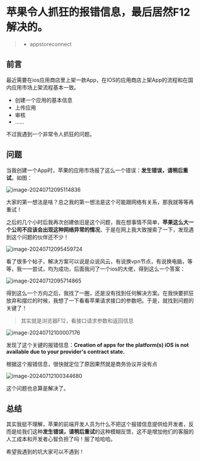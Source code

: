 # 苹果令人抓狂的报错信息，最后居然F12解决的。

>- appstoreconnect

## 前言

最近需要在ios应用商店里上架一款App，在IOS的应用商店上架App的流程和在国内应用市场上架流程基本一致。

- 创建一个应用的基本信息
- 上传应用
- 审核
- ......

不过我遇到一个非常令人抓狂的问题。

## 问题

当我创建一个App时，苹果的应用市场报了这么一个错误：**发生错误，请稍后重试**。如图：

![image-20240712095114836](https://image.jimmyxuexue.top/img/image-20240712095114836.png)

大家的第一想法是啥？总之我的第一想法是这个可能跟网络有关系，那我就等等再重试！

之后的几个小时后我再次创建依旧是这个问题，我在想事情不简单，**苹果这么大一个公司不应该会出现这种网络异常的情况**，于是在网上我大致搜索了一下，发现遇到这个问题的伙伴还不少！

![image-20240712095459724](https://image.jimmyxuexue.top/img/image-20240712095459724.png)

看了很多个帖子，解决方案可以说是众说风云，有说换vpn节点，有说换电脑，等等，我一一尝试，均为成功，后面我问了一个ios的大佬，得到这么一个答案：

![image-20240712095714865](https://image.jimmyxuexue.top/img/image-20240712095714865.png)

得到这么一个方向之后，我找了一圈，还是没有找到任何解决方案。在我快要抓狂放弃和摆烂的时候，我想了一下看看苹果请求接口的参数吧。于是，就找到问题的关键了！

> 其实就是浏览器F12，看接口请求参数和返回信息

![image-20240712100007176](https://image.jimmyxuexue.top/img/image-20240712100007176.png)

发现了这个关键的报错信息：**Creation of apps for the platform(s) iOS is not available due to your provider's contract state.**

根据这个报错信息，很快就定位了原因果然就是商务协议并没有点

![image-20240712100344680](https://image.jimmyxuexue.top/img/image-20240712100344680.png)

这个问题也总算是解决了。

## 总结

其实我挺不理解，苹果的前端开发人员为什么不把这个报错信息提供给开发者，反而是给我们这种**发生错误，请稍后重试**的这种模糊反馈，这不是增加他们的客服的人工成本和开发者心智负担了吗！服了哈哈哈。

希望我遇到的坑大家可以不遇到！
